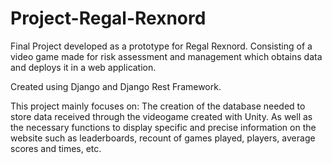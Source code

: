 # Project-Regal-Rexnord
Final Project developed as a prototype for Regal Rexnord. Consisting of a video game made for risk assessment and management which obtains data and deploys it in a web application.

Created using Django and Django Rest Framework. 

This project mainly focuses on: The creation of the database needed to store data received through the videogame created with Unity. As well as the necessary functions to display specific and precise information on the website such as leaderboards, recount of games played, players, average scores and times, etc. 
